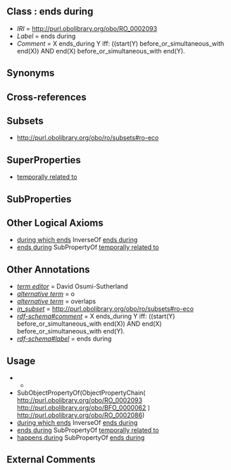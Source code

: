 
## Class : ends during

 * *IRI* = http://purl.obolibrary.org/obo/RO_0002093
 * *Label* = ends during
 * *Comment* = X ends_during Y iff: ((start(Y) before_or_simultaneous_with end(X)) AND end(X) before_or_simultaneous_with end(Y). 

## Synonyms


## Cross-references


## Subsets

 * http://purl.obolibrary.org/obo/ro/subsets#ro-eco

## SuperProperties

 * [temporally related to](../../RO/22/RO_0002222.md)

## SubProperties


## Other Logical Axioms

 * [during which ends](../../RO/84/RO_0002084.md) InverseOf [ends during](../../RO/93/RO_0002093.md)
 * [ends during](../../RO/93/RO_0002093.md) SubPropertyOf [temporally related to](../../RO/22/RO_0002222.md)

## Other Annotations

 * *[term editor](../../IAO/17/IAO_0000117.md)* = David Osumi-Sutherland
 * *[alternative term](../../IAO/18/IAO_0000118.md)* = o
 * *[alternative term](../../IAO/18/IAO_0000118.md)* = overlaps
 * *[in_subset](../../et/oboInOwl#inSubset.md)* = http://purl.obolibrary.org/obo/ro/subsets#ro-eco
 * *[rdf-schema#comment](../../nt/rdf-schema#comment.md)* = X ends_during Y iff: ((start(Y) before_or_simultaneous_with end(X)) AND end(X) before_or_simultaneous_with end(Y). 
 * *[rdf-schema#label](../../el/rdf-schema#label.md)* = ends during

## Usage

 * -
 * SubObjectPropertyOf(ObjectPropertyChain( <http://purl.obolibrary.org/obo/RO_0002093> <http://purl.obolibrary.org/obo/BFO_0000062> ) <http://purl.obolibrary.org/obo/RO_0002086>)
 * [during which ends](../../RO/84/RO_0002084.md) InverseOf [ends during](../../RO/93/RO_0002093.md)
 * [ends during](../../RO/93/RO_0002093.md) SubPropertyOf [temporally related to](../../RO/22/RO_0002222.md)
 * [happens during](../../RO/92/RO_0002092.md) SubPropertyOf [ends during](../../RO/93/RO_0002093.md)

## External Comments

